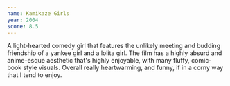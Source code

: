 ```yaml
---
name: Kamikaze Girls
year: 2004
score: 8.5
---
```

A light-hearted comedy girl that features the unlikely meeting and budding friendship of a yankee girl and a lolita girl. The film has a highly absurd and anime-esque aesthetic that's highly enjoyable, with many fluffy, comic-book style visuals. Overall really heartwarming, and funny, if in a corny way that I tend to enjoy.
